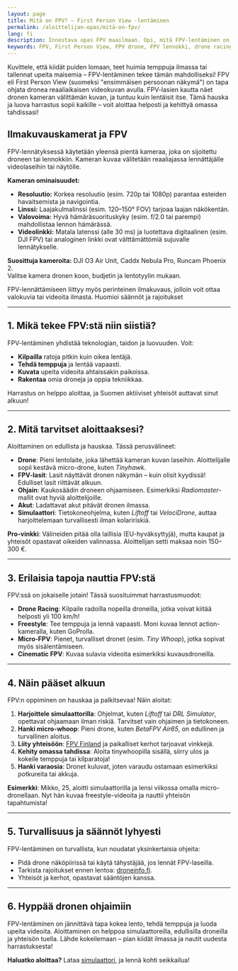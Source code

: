 ```yaml
---
layout: page
title: Mitä on FPV? – First Person View -lentäminen
permalink: /aloittelijan-opas/mitä-on-fpv/
lang: fi
description: Innostava opas FPV maailmaan. Opi, mitä FPV-lentäminen on, miten pääset alkuun, mitä harrastusmuotoja on (racing, freestyle, cinematic) 
keywords: FPV, First Person View, FPV drone, FPV lennokki, drone racing, freestyle drone, cinematic FPV, micro drone, Tiny Whoop, FPV lasit, FPV simulaattori, FPV aloittaminen, FPV Suomi
---
```


Kuvittele, että kiidät puiden lomaan, teet huimia temppuja ilmassa tai tallennat upeita maisemia – FPV-lentäminen tekee tämän mahdolliseksi! FPV eli First Person View (suomeksi "ensimmäisen persoonan näkymä") on tapa ohjata dronea reaaliaikaisen videokuvan avulla. FPV-lasien kautta näet dronen kameran välittämän kuvan, ja tuntuu kuin lentäisit itse. Tämä hauska ja luova harrastus sopii kaikille – voit aloittaa helposti ja kehittyä omassa tahdissasi!

## Ilmakuvauskamerat ja FPV

FPV-lennätyksessä käytetään yleensä pientä kameraa, joka on sijoitettu droneen tai lennokkiin. Kameran kuvaa välitetään reaaliajassa lennättäjälle videolaseihin tai näytölle.

**Kameran ominaisuudet:**

- **Resoluutio:** Korkea resoluutio (esim. 720p tai 1080p) parantaa esteiden havaitsemista ja navigointia.
- **Linssi:** Laajakulmalinssi (esim. 120–150° FOV) tarjoaa laajan näkökentän.
- **Valovoima:** Hyvä hämäräsuorituskyky (esim. f/2.0 tai parempi) mahdollistaa lennon hämärässä.
- **Videolinkki:** Matala latenssi (alle 30 ms) ja luotettava digitaalinen (esim. DJI FPV) tai analoginen linkki ovat välttämättömiä sujuvalle lennätykselle.

**Suosittuja kameroita:** DJI O3 Air Unit, Caddx Nebula Pro, Runcam Phoenix 2.  
Valitse kamera dronen koon, budjetin ja lentotyylin mukaan.

FPV-lennättämiseen liittyy myös perinteinen ilmakuvaus, jolloin voit ottaa valokuvia tai videoita ilmasta. Huomioi säännöt ja rajoitukset

---

## 1. Mikä tekee FPV:stä niin siistiä?

FPV-lentäminen yhdistää teknologian, taidon ja luovuuden. Voit:

- **Kilpailla** ratoja pitkin kuin oikea lentäjä.
- **Tehdä temppuja** ja lentää vapaasti.
- **Kuvata** upeita videoita ahtaissakin paikoissa.
- **Rakentaa** omia droneja ja oppia tekniikkaa.

Harrastus on helppo aloittaa, ja Suomen aktiiviset yhteisöt auttavat sinut alkuun!

---

## 2. Mitä tarvitset aloittaaksesi?

Aloittaminen on edullista ja hauskaa. Tässä perusvälineet:

- **Drone**: Pieni lentolaite, joka lähettää kameran kuvan laseihin. Aloittelijalle sopii kestävä micro-drone, kuten *Tinyhawk*.
- **FPV-lasit**: Lasit näyttävät dronen näkymän – kuin olisit kyydissä! Edulliset lasit riittävät alkuun.
- **Ohjain**: Kaukosäädin droneen ohjaamiseen. Esimerkiksi *Radiomaster*-mallit ovat hyviä aloittelijoille.
- **Akut**: Ladattavat akut pitävät dronen ilmassa.
- **Simulaattori**: Tietokoneohjelma, kuten *Liftoff* tai *VelociDrone*, auttaa harjoittelemaan turvallisesti ilman kolaririskiä.

**Pro-vinkki**: Välineiden pitää olla laillisia (EU-hyväksyttyjä), mutta kaupat ja yhteisöt opastavat oikeiden valinnassa. Aloittelijan setti maksaa noin 150–300 €.

---

## 3. Erilaisia tapoja nauttia FPV:stä

FPV:ssä on jokaiselle jotain! Tässä suosituimmat harrastusmuodot:

- **Drone Racing**: Kilpaile radoilla nopeilla droneilla, jotka voivat kiitää helposti yli 100 km/h!
- **Freestyle**: Tee temppuja ja lennä vapaasti. Moni kuvaa lennot action-kameralla, kuten GoProlla.
- **Micro-FPV**: Pienet, turvalliset dronet (esim. *Tiny Whoop*), jotka sopivat myös sisälentämiseen.
- **Cinematic FPV**: Kuvaa sulavia videoita esimerkiksi kuvausdroneilla.

---

## 4. Näin pääset alkuun

FPV:n oppiminen on hauskaa ja palkitsevaa! Näin aloitat:

1. **Harjoittele simulaattorilla**: Ohjelmat, kuten *Liftoff* tai *DRL Simulator*, opettavat ohjaamaan ilman riskiä. Tarvitset vain ohjaimen ja tietokoneen.
2. **Hanki micro-whoop**: Pieni drone, kuten *BetaFPV Air65*, on edullinen ja turvallinen aloitus.
3. **Liity yhteisöön**: [FPV Finland](https://fpvfinland.fi) ja paikalliset kerhot tarjoavat vinkkejä.
4. **Kehity omassa tahdissa**: Aloita tinywhoopilla sisällä, siirry ulos ja kokeile temppuja tai kilparatoja!
5. **Hanki varaosia**: Dronet kuluvat, joten varaudu ostamaan esimerkiksi potkureita tai akkuja.

**Esimerkki**: Mikko, 25, aloitti simulaattorilla ja lensi viikossa omalla micro-dronellaan. Nyt hän kuvaa freestyle-videoita ja nauttii yhteisön tapahtumista!

---

## 5. Turvallisuus ja säännöt lyhyesti

FPV-lentäminen on turvallista, kun noudatat yksinkertaisia ohjeita:

- Pidä drone näköpiirissä tai käytä tähystäjää, jos lennät FPV-laseilla.
- Tarkista rajoitukset ennen lentoa: [droneinfo.fi](https://www.droneinfo.fi).
- Yhteisöt ja kerhot, opastavat sääntöjen kanssa.

---

## 6. Hyppää dronen ohjaimiin  

FPV-lentäminen on jännittävä tapa kokea lento, tehdä temppuja ja luoda upeita videoita. Aloittaminen on helppoa simulaattoreilla, edullisilla droneilla ja yhteisön tuella. Lähde kokeilemaan – pian kiidät ilmassa ja nautit uudesta harrastuksesta!

**Haluatko aloittaa?** Lataa [simulaattori](/aloittelijan-opas/lennokkisimulaattorit/), ja lennä kohti seikkailua!
